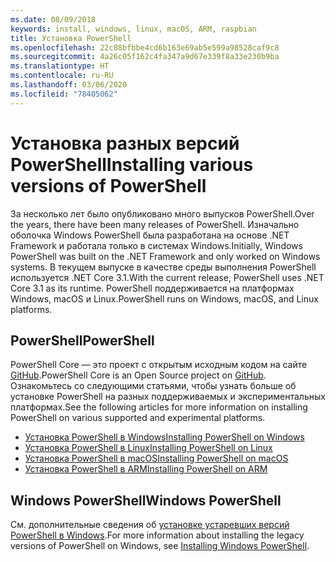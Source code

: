 ```yaml
---
ms.date: 08/09/2018
keywords: install, windows, linux, macOS, ARM, raspbian
title: Установка PowerShell
ms.openlocfilehash: 22c88bfbbe4cd6b163e69ab5e599a98528caf9c8
ms.sourcegitcommit: 4a26c05f162c4fa347a9d67e339f8a33e230b9ba
ms.translationtype: HT
ms.contentlocale: ru-RU
ms.lasthandoff: 03/06/2020
ms.locfileid: "78405062"
---
```

# <a name="installing-various-versions-of-powershell"></a><span data-ttu-id="8f808-103">Установка разных версий PowerShell</span><span class="sxs-lookup"><span data-stu-id="8f808-103">Installing various versions of PowerShell</span></span>

<span data-ttu-id="8f808-104">За несколько лет было опубликовано много выпусков PowerShell.</span><span class="sxs-lookup"><span data-stu-id="8f808-104">Over the years, there have been many releases of PowerShell.</span></span> <span data-ttu-id="8f808-105">Изначально оболочка Windows PowerShell была разработана на основе .NET Framework и работала только в системах Windows.</span><span class="sxs-lookup"><span data-stu-id="8f808-105">Initially, Windows PowerShell was built on the .NET Framework and only worked on Windows systems.</span></span> <span data-ttu-id="8f808-106">В текущем выпуске в качестве среды выполнения PowerShell используется .NET Core 3.1.</span><span class="sxs-lookup"><span data-stu-id="8f808-106">With the current release, PowerShell uses .NET Core 3.1 as its runtime.</span></span> <span data-ttu-id="8f808-107">PowerShell поддерживается на платформах Windows, macOS и Linux.</span><span class="sxs-lookup"><span data-stu-id="8f808-107">PowerShell runs on Windows, macOS, and Linux platforms.</span></span>

## <a name="powershell"></a><span data-ttu-id="8f808-108">PowerShell</span><span class="sxs-lookup"><span data-stu-id="8f808-108">PowerShell</span></span>

<span data-ttu-id="8f808-109">PowerShell Core — это проект с открытым исходным кодом на сайте [GitHub](https://github.com/powershell/powershell).</span><span class="sxs-lookup"><span data-stu-id="8f808-109">PowerShell Core is an Open Source project on [GitHub](https://github.com/powershell/powershell).</span></span> <span data-ttu-id="8f808-110">Ознакомьтесь со следующими статьями, чтобы узнать больше об установке PowerShell на разных поддерживаемых и экспериментальных платформах.</span><span class="sxs-lookup"><span data-stu-id="8f808-110">See the following articles for more information on installing PowerShell on various supported and experimental platforms.</span></span>

- [<span data-ttu-id="8f808-111">Установка PowerShell в Windows</span><span class="sxs-lookup"><span data-stu-id="8f808-111">Installing PowerShell on Windows</span></span>](Installing-PowerShell-Core-on-Windows.md)
- [<span data-ttu-id="8f808-112">Установка PowerShell в Linux</span><span class="sxs-lookup"><span data-stu-id="8f808-112">Installing PowerShell on Linux</span></span>](Installing-PowerShell-Core-on-Linux.md)
- [<span data-ttu-id="8f808-113">Установка PowerShell в macOS</span><span class="sxs-lookup"><span data-stu-id="8f808-113">Installing PowerShell on macOS</span></span>](Installing-PowerShell-Core-on-macOS.md)
- [<span data-ttu-id="8f808-114">Установка PowerShell в ARM</span><span class="sxs-lookup"><span data-stu-id="8f808-114">Installing PowerShell on ARM</span></span>](PowerShell-Core-on-ARM.md)

## <a name="windows-powershell"></a><span data-ttu-id="8f808-115">Windows PowerShell</span><span class="sxs-lookup"><span data-stu-id="8f808-115">Windows PowerShell</span></span>

<span data-ttu-id="8f808-116">См. дополнительные сведения об [установке устаревших версий PowerShell в Windows](installing-windows-powershell.md).</span><span class="sxs-lookup"><span data-stu-id="8f808-116">For more information about installing the legacy versions of PowerShell on Windows, see [Installing Windows PowerShell](installing-windows-powershell.md).</span></span>
